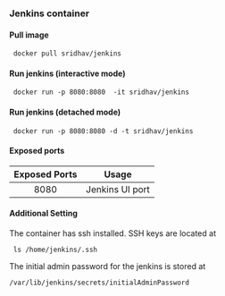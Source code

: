 ### Jenkins container

#### Pull image
` docker pull sridhav/jenkins`

#### Run jenkins (interactive mode)
` docker run -p 8080:8080  -it sridhav/jenkins`

#### Run jenkins (detached mode)
` docker run -p 8080:8080 -d -t sridhav/jenkins`

#### Exposed ports

|Exposed Ports  | Usage |
|:------------------:| -------- |
|8080 | Jenkins UI port |


#### Additional Setting

The container has ssh installed. SSH keys are located at 

` ls /home/jenkins/.ssh`

The initial admin password for the jenkins is stored at

` /var/lib/jenkins/secrets/initialAdminPassword `



